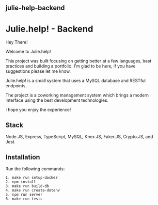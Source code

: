 ## julie-help-backend

# Julie.help! - Backend

Hey There!

Welcome to Julie.help!

This project was built focusing on getting better at a few languages, best practices and building a portfolio.
I'm glad to be here, if you have suggestions please let me know.

Julie.help! is a small system that uses a MySQL database and RESTful endpoints.

The project is a coworking management system which brings a modern interface using the best development technologies.

I hope you enjoy the experience!

## Stack

Node.JS, Express, TypeScript, MySQL, Knex.JS, Faker.JS, Crypto.JS, and Jest.

## Installation

Run the following commands:

```
1. make run setup-docker
2. npm install
3. make run build-db
4. make run create-dotenv
5. npm run server
6. make run-tests
```
